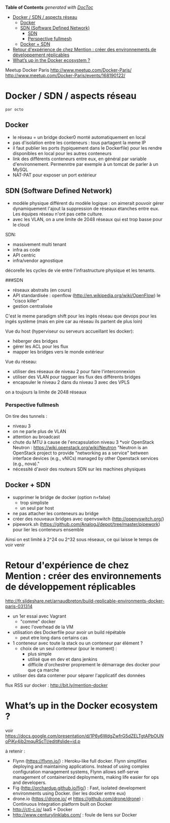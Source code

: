 <!-- START doctoc generated TOC please keep comment here to allow auto update -->
<!-- DON'T EDIT THIS SECTION, INSTEAD RE-RUN doctoc TO UPDATE -->
**Table of Contents**  *generated with [DocToc](https://github.com/thlorenz/doctoc)*

- [Docker / SDN / aspects réseau](#docker--sdn--aspects-r%C3%A9seau)
  - [Docker](#docker)
  - [SDN (Software Defined Network)](#sdn-software-defined-network)
    - [SDN](#sdn)
    - [Perspective fullmesh](#perspective-fullmesh)
  - [Docker + SDN](#docker--sdn)
- [Retour d'expérience de chez Mention : créer des environnements de développement réplicables](#retour-dexp%C3%A9rience-de-chez-mention--cr%C3%A9er-des-environnements-de-d%C3%A9veloppement-r%C3%A9plicables)
- [What’s up in the Docker ecosystem ?](#what%E2%80%99s-up-in-the-docker-ecosystem-)

<!-- END doctoc generated TOC please keep comment here to allow auto update -->

Meetup Docker Paris http://www.meetup.com/Docker-Paris/ http://www.meetup.com/Docker-Paris/events/168190122/

# Docker / SDN / aspects réseau
    par octo

## Docker
* le réseau = un bridge docker0 monté automatiquement en local
* pas d'isolation entre les conteneurs : tous partagent la meme IP
* il faut publier les ports (typiquement dans le Dockerfile) pour les rendre disponibles en local pour les autres conteneurs
* link des différents conteneurs entre eux, en général par variable d'environnement. Permenntre par exemple à un tomcat de parler à un MySQL
* NAT-PAT pour exposer un port extérieur

## SDN (Software Defined Network)
* modèle physique différent du modèle logique : on aimerait pouvoir gérer dynamiquement l'ajout la suppression de réseaux étanches entre eux. Les équipes réseau n'ont pas cette culture.
* avec les VLAN, on a une limite de 2048 réseaux qui est trop basse pour le cloud

SDN:
* massivement multi tenant
* infra as code
* API centric
* infra/vendor agnostique

décorelle les cycles de vie entre l'infrastructure physique et les tenants.

###SDN
* réseaux abstraits (en cours)
* API standardisée : openflow (http://en.wikipedia.org/wiki/OpenFlow) le "cisco killer"
* gestion centralisée

C'est le meme paradigm shift pour les ingés réseau que devops pour les ingés système (mais en pire car au réseau ils partent de plus loin)

Vue du host (hyperviseur ou serveurs accueillant les docker):
* héberger des bridges
* gérer les ACL pour les flux
* mapper les bridges vers le monde extérieur

Vue du réseau:
* utiliser des réseaux de niveau 2 pour faire l'interconnexion
* utiliser des VLAN pour tagguer les flux des différents bridges
* encapsuler le niveau 2 dans du niveau 3 avec des VPLS

on a toujours la limite de 2048 réseaux

### Perspective fullmesh
On tire des tunnels :
* niveau 3
* on ne parle plus de VLAN
* attention au broadcast
* chute du MTU à cause de l'encapsulation niveau 3
 *voir OpenStack Neutron : https://wiki.openstack.org/wiki/Neutron "Neutron is an OpenStack project to provide "networking as a service" between interface devices (e.g., vNICs) managed by other Openstack services (e.g., nova)."
* nécessité d'avoir des routeurs SDN sur les machines physiques

## Docker + SDN
* supprimer le bridge de docker (option n=false)
    * trop simpliste
    * un seul par host
* ne pas attacher les conteneurs au bridge
* créer des nouveaux bridges avec openvswitch (http://openvswitch.org/)
* pipework.sh (https://github.com/AnalogJ/depot/tree/master/pipework) pour lier les conteneurs ensemble

Ainsi on est limité à 2^24 ou 2^32 sous réseaux, ce qui laisse le temps de voir venir

# Retour d'expérience de chez Mention : créer des environnements de développement réplicables
http://fr.slideshare.net/arnaudbreton/build-replicable-environments-docker-paris-031314

* un 1er essai avec Vagrant
    * "comme" docker
    * avec l'overhead de la VM
* utilisation des Dockerfile pour avoir un build répétable
    * peut etre long dans certains cas
* 1 conteneur avec toute la stack ou un conteneur par élément ?
    * choix de un seul conteneur (pour le moment) :
        * plus simple
        * utilisé que en dev et dans jenkins
        * difficile d'orchestrer proprement le démarrage des docker pour que ça marche
* utiliser des data contener pour séparer l'applicatif des données

flux RSS sur docker : http://bit.ly/mention-docker

# What’s up in the Docker ecosystem ?
voir https://docs.google.com/presentation/d/1P6y6WdgZwfrG5dZELTgtAPbOUNoPiKy4ib2mquRScTI/edit#slide=id.p

à retenir :
* Flynn (https://flynn.io/) : Heroku-like full docker. Flynn simplifies deploying and maintaining applications. Instead of using complex configuration management systems, Flynn allows self-serve management of containerized deployments, making life easier for ops and developers.
* Fig (http://orchardup.github.io/fig/) : Fast, isolated development environments using Docker. (lier les docker entre eux)
* drone.io (https://drone.io/ et https://github.com/drone/drone) : Continuous Integration platform built on Docker
* http://ctl-c.io/ IaaS + Docker
* http://www.centurylinklabs.com/ : foule de liens sur Docker
